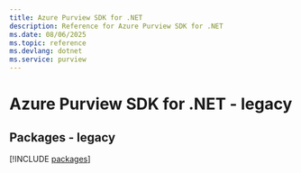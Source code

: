 ```yaml
---
title: Azure Purview SDK for .NET
description: Reference for Azure Purview SDK for .NET
ms.date: 08/06/2025
ms.topic: reference
ms.devlang: dotnet
ms.service: purview
---
```

# Azure Purview SDK for .NET - legacy
## Packages - legacy
[!INCLUDE [packages](purview-index.md)]